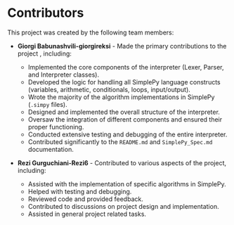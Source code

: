 # Contributors

This project was created by the following team members:

*   **Giorgi Babunashvili-giorgireksi** -  Made the primary contributions to the project , including:
    *   Implemented the core components of the interpreter (Lexer, Parser, and Interpreter classes).
    *   Developed the logic for handling all SimplePy language constructs (variables, arithmetic, conditionals, loops, input/output).
    *   Wrote the majority of the algorithm implementations in SimplePy (`.simpy` files).
    *   Designed and implemented the overall structure of the interpreter.
    *   Oversaw the integration of different components and ensured their proper functioning.
    *   Conducted extensive testing and debugging of the entire interpreter.
    *   Contributed significantly to the `README.md` and `SimplePy_Spec.md` documentation.

*   **Rezi Gurguchiani-Rezi6** - Contributed to various aspects of the project, including:
    *   Assisted with the implementation of specific algorithms in SimplePy.
    *   Helped with testing and debugging.
    *   Reviewed code and provided feedback.
    *   Contributed to discussions on project design and implementation.
    *   Assisted in general project related tasks.
